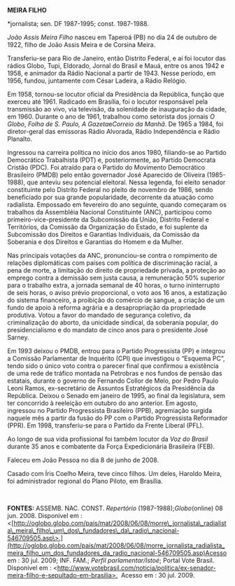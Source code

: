 **MEIRA FILHO**

\*jornalista; sen. DF 1987-1995; const. 1987-1988.

*João Assis Meira Filho* nasceu em Taperoá (PB) no dia 24 de outubro de
1922, filho de João Assis Meira e de Corsina Meira.

Transferiu-se para Rio de Janeiro, então Distrito Federal, e aí foi
locutor das rádios Globo, Tupi, Eldorado, Jornal do Brasil e Mauá, entre
os anos 1942 e 1958, e animador da Rádio Nacional a partir de 1943.
Nesse período, em 1956, fundou, juntamente com César Ladeira, a Rádio
Relógio.

Em 1958, tornou-se locutor oficial da Presidência da República, função
que exerceu até 1961. Radicado em Brasília, foi o locutor responsável
pela transmissão ao vivo, via televisão, da solenidade de inauguração da
cidade, em 1960. Durante o ano de 1961, trabalhou como setorista dos
jornais *O Globo*, *Folha de S. Paulo, A Gazeta*e*Correio da Manhã*. De
1965 a 1984, foi diretor-geral das emissoras Rádio Alvorada, Rádio
Independência e Rádio Planalto.

Ingressou na carreira política no início dos anos 1980, filiando-se ao
Partido Democrático Trabalhista (PDT) e, posteriormente, ao Partido
Democrata Cristão (PDC). Foi atraído para o Partido do Movimento
Democrático Brasileiro (PMDB) pelo então governador José Aparecido de
Oliveira (1985-1988), que anteviu seu potencial eleitoral. Nessa
legenda, foi eleito senador constituinte pelo Distrito Federal no pleito
de novembro de 1986, sendo beneficiado por sua grande popularidade,
decorrente da atuação como radialista. Empossado em fevereiro do ano
seguinte, quando começaram os trabalhos da Assembléia Nacional
Constituinte (ANC), participou como primeiro-vice-presidente da
Subcomissão da União, Distrito Federal e Territórios, da Comissão da
Organização do Estado, e foi suplente da Subcomissão dos Direitos e
Garantias Individuais, da Comissão da Soberania e dos Direitos e
Garantias do Homem e da Mulher.

Nas principais votações da ANC, pronunciou-se contra o rompimento de
relações diplomáticas com países com política de discriminação racial, a
pena de morte, a limitação do direito de propriedade privada, a proteção
ao emprego contra a demissão sem justa causa, a remuneração 50% superior
para o trabalho extra, a jornada semanal de 40 horas, o turno
ininterrupto de seis horas, o aviso prévio proporcional, o voto aos 16
anos, a estatização do sistema financeiro, a proibição do comércio de
sangue, a criação de um fundo de apoio à reforma agrária e a
desapropriação da propriedade produtiva. Votou a favor do mandado de
segurança coletivo, da criminalização do aborto, da unicidade sindical,
da soberania popular, do presidencialismo e do mandato de cinco anos
para o presidente José Sarney.

Em 1993 deixou o PMDB, entrou para o Partido Progressista (PP) e
integrou a Comissão Parlamentar de Inquérito (CPI) que investigou o
“Esquema PC”, tendo sido o único voto contra o parecer final que
confirmou a existência de uma rede de tráfico montada na Petrobras e nos
fundos de pensão das estatais, durante o governo de Fernando Collor de
Melo, por Pedro Paulo Leoni Ramos, ex-secretário de Assuntos
Estratégicos da Presidência da República. Deixou o Senado em janeiro de
1995, ao final da legislatura, sem ter concorrido à reeleição em outubro
do ano anterior. Em agosto, ingressou no Partido Progressista Brasileiro
(PPB), agremiação surgida naquele mês a partir da fusão do PP com o
Partido Progressista Reformador (PPR). Em 1998, transferiu-se para o
Partido da Frente Liberal (PFL).

Ao longo de sua vida profissional foi também locutor da *Voz do Brasil*
durante 35 anos e combatente da Força Expedicionária Brasileira (FEB).

Faleceu em João Pessoa no dia 8 de junho de 2008.

Casado com Íris Coelho Meira, teve cinco filhos. Um deles, Haroldo
Meira, foi administrador regional do Plano Piloto, em Brasília.

 

**FONTES:** ASSEMB. NAC. CONST. *Repertório* (1987-1988);*Globo*(online)
08 jun. 2008. Disponível em
:\<[http://oglobo.globo.com/pais/mat/2008/06/08/morre\_jornalista\_radialista\_meira\_filho\_um\_dos\_fundadores\_da\_radio\_nacional-546709505.asp\>.](http://oglobo.globo.com/pais/mat/2008/06/08/morre_jornalista_radialista_meira_filho_um_dos_fundadores_da_radio_nacional-546709505.asp)Acesso
em : 30 jul. 2009; INF. FAM.; *Perfil parlamentar/Istoé*; Portal Vote
Brasil. Disponível em :
\<[http://www](http://www/)[.](http://www.votebrasil.com/noticia/politica/ex-senador-meira-filho-e-sepultado-em-brasilia)[votebrasil.com/noticia/politica/ex-senador-meira-filho-e-sepultado-em-brasilia\>.](http://www.votebrasil.com/noticia/politica/ex-senador-meira-filho-e-sepultado-em-brasilia) 
Acesso em : 30 jul. 2009.

 

